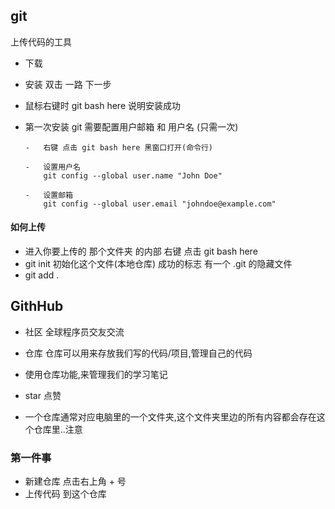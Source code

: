 ## git

上传代码的工具

-   下载
-   安装 双击 一路 下一步
-   鼠标右键时 git bash here 说明安装成功

-   第一次安装 git 需要配置用户邮箱 和 用户名 (只需一次)

        -   右键 点击 git bash here 黑窗口打开(命令行)

        -   设置用户名
            git config --global user.name "John Doe"

        -   设置邮箱
            git config --global user.email "johndoe@example.com"

#### 如何上传

-   进入你要上传的 那个文件夹 的内部 右键 点击 git bash here
-   git init 初始化这个文件(本地仓库) 成功的标志 有一个 .git 的隐藏文件
-   git add .

## GithHub

-   社区 全球程序员交友交流
-   仓库 仓库可以用来存放我们写的代码/项目,管理自己的代码
-   使用仓库功能,来管理我们的学习笔记
-   star 点赞

-   一个仓库通常对应电脑里的一个文件夹,这个文件夹里边的所有内容都会存在这个仓库里..注意

### 第一件事

-   新建仓库 点击右上角 + 号
-   上传代码 到这个仓库
